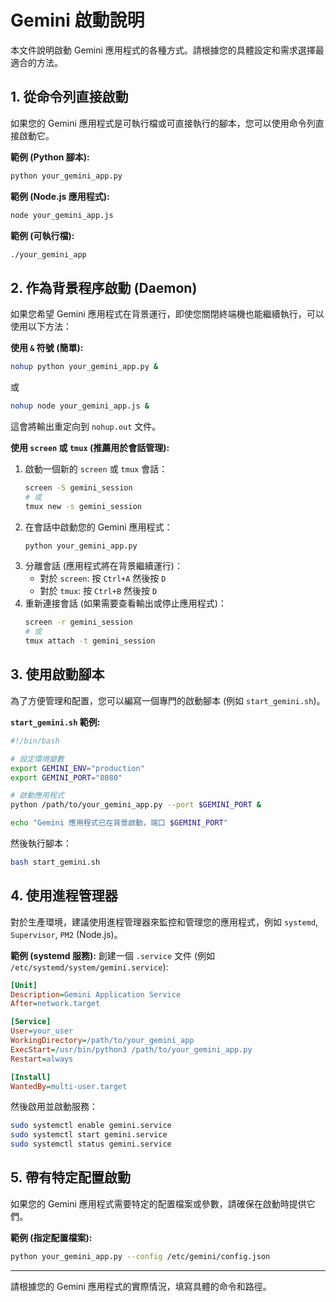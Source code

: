 # Gemini 啟動說明

本文件說明啟動 Gemini 應用程式的各種方式。請根據您的具體設定和需求選擇最適合的方法。

## 1. 從命令列直接啟動

如果您的 Gemini 應用程式是可執行檔或可直接執行的腳本，您可以使用命令列直接啟動它。

**範例 (Python 腳本):**
```bash
python your_gemini_app.py
```

**範例 (Node.js 應用程式):**
```bash
node your_gemini_app.js
```

**範例 (可執行檔):**
```bash
./your_gemini_app
```

## 2. 作為背景程序啟動 (Daemon)

如果您希望 Gemini 應用程式在背景運行，即使您關閉終端機也能繼續執行，可以使用以下方法：

**使用 `&` 符號 (簡單):**
```bash
nohup python your_gemini_app.py &
```
或
```bash
nohup node your_gemini_app.js &
```
這會將輸出重定向到 `nohup.out` 文件。

**使用 `screen` 或 `tmux` (推薦用於會話管理):**
1. 啟動一個新的 `screen` 或 `tmux` 會話：
   ```bash
   screen -S gemini_session
   # 或
   tmux new -s gemini_session
   ```
2. 在會話中啟動您的 Gemini 應用程式：
   ```bash
   python your_gemini_app.py
   ```
3. 分離會話 (應用程式將在背景繼續運行)：
   - 對於 `screen`: 按 `Ctrl+A` 然後按 `D`
   - 對於 `tmux`: 按 `Ctrl+B` 然後按 `D`
4. 重新連接會話 (如果需要查看輸出或停止應用程式)：
   ```bash
   screen -r gemini_session
   # 或
   tmux attach -t gemini_session
   ```

## 3. 使用啟動腳本

為了方便管理和配置，您可以編寫一個專門的啟動腳本 (例如 `start_gemini.sh`)。

**`start_gemini.sh` 範例:**
```bash
#!/bin/bash

# 設定環境變數
export GEMINI_ENV="production"
export GEMINI_PORT="8080"

# 啟動應用程式
python /path/to/your_gemini_app.py --port $GEMINI_PORT &

echo "Gemini 應用程式已在背景啟動，端口 $GEMINI_PORT"
```

然後執行腳本：
```bash
bash start_gemini.sh
```

## 4. 使用進程管理器

對於生產環境，建議使用進程管理器來監控和管理您的應用程式，例如 `systemd`, `Supervisor`, `PM2` (Node.js)。

**範例 (systemd 服務):**
創建一個 `.service` 文件 (例如 `/etc/systemd/system/gemini.service`):
```ini
[Unit]
Description=Gemini Application Service
After=network.target

[Service]
User=your_user
WorkingDirectory=/path/to/your_gemini_app
ExecStart=/usr/bin/python3 /path/to/your_gemini_app.py
Restart=always

[Install]
WantedBy=multi-user.target
```

然後啟用並啟動服務：
```bash
sudo systemctl enable gemini.service
sudo systemctl start gemini.service
sudo systemctl status gemini.service
```

## 5. 帶有特定配置啟動

如果您的 Gemini 應用程式需要特定的配置檔案或參數，請確保在啟動時提供它們。

**範例 (指定配置檔案):**
```bash
python your_gemini_app.py --config /etc/gemini/config.json
```

---

請根據您的 Gemini 應用程式的實際情況，填寫具體的命令和路徑。
